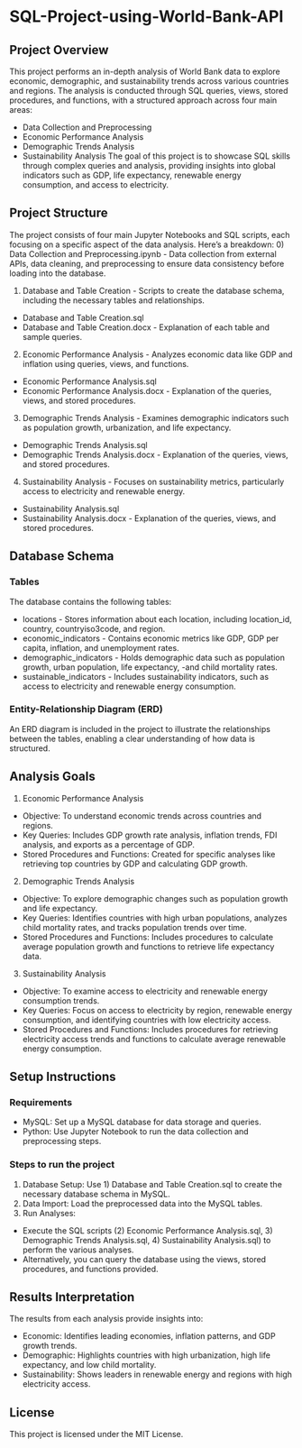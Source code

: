 # SQL-Project-using-World-Bank-API
## Project Overview
This project performs an in-depth analysis of World Bank data to explore economic, demographic, and sustainability trends across various countries and regions. The analysis is conducted through SQL queries, views, stored procedures, and functions, with a structured approach across four main areas:
- Data Collection and Preprocessing
- Economic Performance Analysis
- Demographic Trends Analysis
- Sustainability Analysis
The goal of this project is to showcase SQL skills through complex queries and analysis, providing insights into global indicators such as GDP, life expectancy, renewable energy consumption, and access to electricity.

## Project Structure 
The project consists of four main Jupyter Notebooks and SQL scripts, each focusing on a specific aspect of the data analysis. Here’s a breakdown:
0) Data Collection and Preprocessing.ipynb - Data collection from external APIs, data cleaning, and preprocessing to ensure data consistency before loading into the database.
1) Database and Table Creation - Scripts to create the database schema, including the necessary tables and relationships.
- Database and Table Creation.sql
- Database and Table Creation.docx - Explanation of each table and sample queries.
2) Economic Performance Analysis - Analyzes economic data like GDP and inflation using queries, views, and functions.
- Economic Performance Analysis.sql
- Economic Performance Analysis.docx - Explanation of the queries, views, and stored procedures.
3) Demographic Trends Analysis - Examines demographic indicators such as population growth, urbanization, and life expectancy.
- Demographic Trends Analysis.sql
- Demographic Trends Analysis.docx - Explanation of the queries, views, and stored procedures.
4) Sustainability Analysis - Focuses on sustainability metrics, particularly access to electricity and renewable energy.
- Sustainability Analysis.sql
- Sustainability Analysis.docx - Explanation of the queries, views, and stored procedures.

## Database Schema
### Tables
The database contains the following tables:
- locations - Stores information about each location, including location_id, country, countryiso3code, and region.
- economic_indicators - Contains economic metrics like GDP, GDP per capita, inflation, and unemployment rates.
- demographic_indicators - Holds demographic data such as population growth, urban population, life expectancy, -and child mortality rates.
- sustainable_indicators - Includes sustainability indicators, such as access to electricity and renewable energy consumption.
### Entity-Relationship Diagram (ERD)
An ERD diagram is included in the project to illustrate the relationships between the tables, enabling a clear understanding of how data is structured.

## Analysis Goals
1) Economic Performance Analysis
- Objective: To understand economic trends across countries and regions.
- Key Queries: Includes GDP growth rate analysis, inflation trends, FDI analysis, and exports as a percentage of GDP.
- Stored Procedures and Functions: Created for specific analyses like retrieving top countries by GDP and calculating GDP growth.
2) Demographic Trends Analysis
- Objective: To explore demographic changes such as population growth and life expectancy.
- Key Queries: Identifies countries with high urban populations, analyzes child mortality rates, and tracks population trends over time.
- Stored Procedures and Functions: Includes procedures to calculate average population growth and functions to retrieve life expectancy data.
3) Sustainability Analysis
- Objective: To examine access to electricity and renewable energy consumption trends.
- Key Queries: Focus on access to electricity by region, renewable energy consumption, and identifying countries with low electricity access.
- Stored Procedures and Functions: Includes procedures for retrieving electricity access trends and functions to calculate average renewable energy consumption.

## Setup Instructions
### Requirements
- MySQL: Set up a MySQL database for data storage and queries.
- Python: Use Jupyter Notebook to run the data collection and preprocessing steps.
### Steps to run the project
1. Database Setup: Use 1) Database and Table Creation.sql to create the necessary database schema in MySQL.
2. Data Import: Load the preprocessed data into the MySQL tables.
3. Run Analyses:
- Execute the SQL scripts (2) Economic Performance Analysis.sql, 3) Demographic Trends Analysis.sql, 4) Sustainability Analysis.sql) to perform the various analyses.
- Alternatively, you can query the database using the views, stored procedures, and functions provided.

## Results Interpretation
The results from each analysis provide insights into:
- Economic: Identifies leading economies, inflation patterns, and GDP growth trends.
- Demographic: Highlights countries with high urbanization, high life expectancy, and low child mortality.
- Sustainability: Shows leaders in renewable energy and regions with high electricity access.


## License
This project is licensed under the MIT License.












